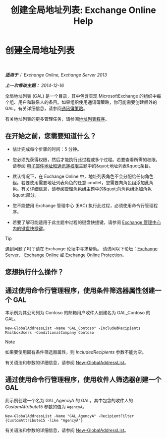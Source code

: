 ﻿---
title: '创建全局地址列表: Exchange Online Help'
TOCTitle: 创建全局地址列表
ms:assetid: 59e4955a-8999-4d17-be9f-23a41a23b929
ms:mtpsurl: https://technet.microsoft.com/zh-cn/library/Bb232063(v=EXCHG.150)
ms:contentKeyID: 50490618
ms.date: 05/23/2018
mtps_version: v=EXCHG.150
ms.translationtype: MT
---

# 创建全局地址列表

 

_**适用于：** Exchange Online, Exchange Server 2013_

_**上一次修改主题：** 2014-12-16_

全局地址列表 (GAL) 是一个目录，其中包含实现 MicrosoftExchange 的组织中每个组、用户和联系人的条目。如果组织使用通讯簿策略，你可能需要创建额外的 GAL。有关详细信息，请参阅[通讯簿策略](address-book-policies-exchange-2013-help.md)。

有关地址列表的更多管理任务，请参阅[地址列表程序](address-list-procedures-exchange-2013-help.md)。

## 在开始之前，您需要知道什么？

  - 估计完成每个步骤的时间：5 分钟。

  - 您必须先获得权限，然后才能执行此过程或多个过程。若要查看所需的权限，请参阅 [电子邮件地址和通讯簿权限](email-address-and-address-book-permissions-exchange-2013-help.md)主题中的\&quot;地址列表\&quot;条目。

  - 默认情况下，在 Exchange Online 中，地址列表角色不会分配给任何角色组。若要使用需要地址列表角色的任意 cmdlet，您需要向角色组添加此角色。有关详细信息，请参阅[管理角色组](manage-role-groups-exchange-2013-help.md)主题中的\&quot;向角色组添加角色\&quot;部分。

  - 您不能使用 Exchange 管理中心 (EAC) 执行此过程，必须使用命令行管理程序。

  - 若要了解可能适用于此主题中过程的键盘快捷键，请参阅 [Exchange 管理中心内的键盘快捷键](keyboard-shortcuts-in-the-exchange-admin-center-exchange-online-protection-help.md)。

> [!tip]
> 遇到问题了吗？请在 Exchange 论坛中寻求帮助。 请访问以下论坛：<a href="https://go.microsoft.com/fwlink/p/?linkid=60612">Exchange Server</a>、 <a href="https://go.microsoft.com/fwlink/p/?linkid=267542">Exchange Online</a> 或 <a href="https://go.microsoft.com/fwlink/p/?linkid=285351">Exchange Online Protection</a>。


## 您想执行什么操作？

## 通过使用命令行管理程序，使用条件筛选器属性创建一个 GAL

本示例为其公司列为 Contoso 的邮箱用户收件人创建名为 GAL\_Contoso 的 GAL。

    New-GlobalAddressList -Name "GAL_Contoso" -IncludedRecipients MailboxUsers -ConditionalCompany Contoso

> [!NOTE]
> 如果要使用固有条件筛选器属性，则 <em>IncludedRecipients</em> 参数不能为空。


有关语法和参数的详细信息，请参阅 [New-GlobalAddressList](https://technet.microsoft.com/zh-cn/library/bb123785\(v=exchg.150\))。

## 通过使用命令行管理程序，使用收件人筛选器创建一个 GAL

此示例创建一个名为 GAL\_AgencyA 的 GAL，其中包含的收件人的 *CustomAttribute15* 参数的值为 `AgencyA`。

    New-GlobalAddressList -Name "GAL_AgencyA" -RecipientFilter {CustomAttribute15 -like "AgencyA"}

有关语法和参数的详细信息，请参阅 [New-GlobalAddressList](https://technet.microsoft.com/zh-cn/library/bb123785\(v=exchg.150\))。

